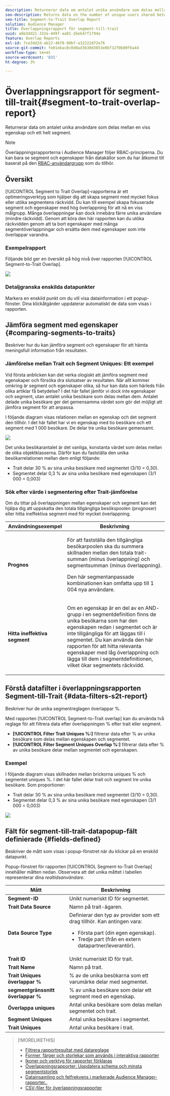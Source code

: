 ```yaml
---
description: Returnerar data om antalet unika användare som delas mellan en viss egenskap och ett helt segment.
seo-description: Returns data on the number of unique users shared between a particular trait and an entire segment.
seo-title: Segment-to-Trait Overlap Report
solution: Audience Manager
title: Överlappningsrapport för segment-till-trait
uuid: a6b3dd21-332e-449f-aa01-2beb47f1794e
feature: Overlap Reports
exl-id: 7ce3dd2d-ab22-46f8-90bf-a32222df2e76
source-git-commit: fe01ebac8c0d0ad3630d3853e0bf32f0b00f6a44
workflow-type: tm+mt
source-wordcount: '831'
ht-degree: 3%

---
```


# Överlappningsrapport för segment-till-trait{#segment-to-trait-overlap-report}

Returnerar data om antalet unika användare som delas mellan en viss egenskap och ett helt segment.

>[!NOTE]
>
>Överlappningsrapporterna i Audience Manager följer RBAC-principerna. Du kan bara se segment och egenskaper från datakällor som du har åtkomst till baserat på den [RBAC-användargrupp](/help/using/features/administration/administration-overview.md) som du tillhör.

<!-- 

c_segment_trait_overlap.xml

 -->

## Översikt

[!UICONTROL Segment to Trait Overlap]-rapporterna är ett optimeringsverktyg som hjälper dig att skapa segment med mycket fokus eller utöka segmentens räckvidd. Du kan till exempel skapa fokuserade segment och egenskaper med hög överlappning för att nå en viss målgrupp. Många överlappningar kan dock innebära färre unika användare (mindre räckvidd). Genom att köra den här rapporten kan du utöka räckvidden genom att ta bort egenskaper med många segmentöverlappningar och ersätta dem med egenskaper som inte överlappar varandra.

### Exempelrapport

Följande bild ger en översikt på hög nivå över rapporten [!UICONTROL Segment-to-Trait Overlap].

![](assets/segment-to-trait-overlap.png)

### Detaljgranska enskilda datapunkter

Markera en enskild punkt om du vill visa datainformation i ett popup-fönster. Dina klickåtgärder uppdaterar automatiskt de data som visas i rapporten.

## Jämföra segment med egenskaper {#comparing-segments-to-traits}

Beskriver hur du kan jämföra segment och egenskaper för att hämta meningsfull information från resultaten.

<!-- 

c_compare_s2t.xml

 -->

### Jämförelse mellan Trait och Segment Uniques: Ett exempel

Vid första anblicken kan det verka ologiskt att jämföra segment med egenskaper och försöka dra slutsatser av resultaten. När allt kommer omkring är segment och egenskaper olika, så hur kan data som härleds från olika artiklar få betydelse? I det här fallet jämför vi dock inte egenskaper och segment, utan antalet unika besökare som delas mellan dem. Antalet delade unika besökare ger det gemensamma värdet som gör det möjligt att jämföra segment för att anpassa.

I följande diagram visas relationen mellan en egenskap och det segment den tillhör. I det här fallet har vi en egenskap med tio besökare och ett segment med 1 000 besökare. De delar tre unika besökare gemensamt.

![](assets/s2t.png)

Det unika besökarantalet är det vanliga, konstanta värdet som delas mellan de olika objektklasserna. Därför kan du fastställa den unika besökarrelationen mellan dem enligt följande:

* Trait delar 30 % av sina unika besökare med segmentet (3/10 = 0,30).
* Segmentet delar 0,3 % av sina unika besökare med egenskapen (3/1 000 = 0,003)

### Sök efter värde i segmentering efter Trait-jämförelse

Om du tittar på överlappningen mellan egenskaper och segment kan det hjälpa dig att uppskatta den totala tillgängliga besökspoolen (prognoser) eller hitta ineffektiva segment med för mycket överlappning.

<table id="table_5B211EF95216426299EB20253A5A9C1B"> 
 <thead> 
  <tr> 
   <th colname="col1" class="entry"> Användningsexempel </th> 
   <th colname="col2" class="entry"> Beskrivning </th> 
  </tr>
 </thead>
 <tbody> 
  <tr> 
   <td colname="col1"><b>Prognos</b> </td> 
   <td colname="col2"> <p>För att fastställa den tillgängliga besökarpoolen ska du summera skillnaden mellan den totala trait-summan (minus överlappning) och segmentsumman (minus överlappning). </p> <p>Den här segmentanpassade kombinationen kan omfatta upp till 1 004 nya användare. </p> </td> 
  </tr> 
  <tr> 
   <td colname="col1"><b>Hitta ineffektiva segment</b> </td> 
   <td colname="col2"> <p>Om en egenskap är en del av en <span class="wintitle"> AND</span>-grupp i en segmentdefinition finns de unika besökarna som har den egenskapen redan i segmentet och är inte tillgängliga för att läggas till i segmentet. Du kan använda den här rapporten för att hitta relevanta egenskaper med låg överlappning och lägga till dem i segmentdefinitionen, vilket ökar segmentets räckvidd. </p> </td> 
  </tr> 
 </tbody> 
</table>

## Förstå datafilter i överlappningsrapporten Segment-till-Trait {#data-filters-s2t-report}

Beskriver hur de unika segmentreglagen överlappar %.

<!-- 

r_s2t_sliders.xml

 -->

Med rapporten [!UICONTROL Segment-to-Trait overlap] kan du använda två reglage för att filtrera data efter överlappningen % efter trait eller segment.

* **[!UICONTROL Filter Trait Uniques %:]** filtrerar data efter % av unika besökare som delas mellan egenskapen och segmentet.
* **[!UICONTROL Filter Segment Uniques Overlap %:]** filtrerar data efter % av unika besökare delar mellan segmentet och egenskapen.

### Exempel

I följande diagram visas skillnaden mellan brickorna uniques % och segmentet uniques %. I det här fallet delar trait och segment tre unika besökare. Som proportioner:

* Trait delar 30 % av sina unika besökare med segmentet (3/10 = 0,30).
* Segmentet delar 0,3 % av sina unika besökare med egenskapen (3/1 000 = 0,003)

![](assets/s2t.png)

## Fält för segment-till-trait-datapopup-fält definierade {#fields-defined}

Beskriver de mått som visas i popup-fönstret när du klickar på en enskild datapunkt.

<!-- 

r_s2t_data_pop.xml

 -->

Popup-fönstret för rapporten [!UICONTROL Segment-to-Trait Overlap] innehåller måtten nedan. Observera att det unika måttet i tabellen representerar dina *realtidsanvändare*.

<table id="table_4AF72754276242FFB11543635B43AD90"> 
 <thead> 
  <tr> 
   <th colname="col1" class="entry"> Mått </th> 
   <th colname="col2" class="entry"> Beskrivning </th> 
  </tr>
 </thead>
 <tbody> 
  <tr> 
   <td colname="col1"><b><span class="wintitle"> Segment-ID </span></b> </td> 
   <td colname="col2"> Unikt numeriskt ID för segmentet. </td> 
  </tr> 
  <tr> 
   <td colname="col1"><b><span class="wintitle"> Trait Data Source </span></b> </td> 
   <td colname="col2"> Namn på trait-ägaren. </td> 
  </tr> 
  <tr> 
   <td colname="col1"><b><span class="wintitle"> Data Source Type</span></b> </td> 
   <td colname="col2">Definierar den typ av provider som ett drag tillhör. Kan antingen vara: 
    <ul id="ul_0477C04A33FD4F5D998B98984E6554D3"> 
     <li id="li_50FCA48EDB5843AB8FB6C34ED2C0067D">Första part (din egen egenskap). </li> 
     <li id="li_4F6148EDAEFE43FA8D505944E9FE3855">Tredje part (från en extern datapartner/leverantör). </li> 
    </ul> </td> 
  </tr> 
  <tr> 
   <td colname="col1"><b><span class="wintitle"> Trait ID </span></b> </td> 
   <td colname="col2"> Unikt numeriskt ID för trait. </td> 
  </tr> 
  <tr> 
   <td colname="col1"><b><span class="wintitle"> Trait Name</span></b> </td> 
   <td colname="col2"> Namn på trait. </td> 
  </tr> 
  <tr> 
   <td colname="col1"><b><span class="wintitle"> Trait Uniques överlappar %</span></b> </td> 
   <td colname="col2"> % av de unika besökarna som ett varumärke delar med segmentet. </td> 
  </tr> 
  <tr> 
   <td colname="col1"><b><span class="wintitle"> segmentgränssnitt överlappar %</span></b> </td> 
   <td colname="col2"> % av unika besökare som delar ett segment med en egenskap. </td> 
  </tr> 
  <tr> 
   <td colname="col1"><b><span class="wintitle"> Överlappa uniques</span></b> </td> 
   <td colname="col2"> Antal unika besökare som delas mellan segmentet och trait. </td> 
  </tr> 
  <tr> 
   <td colname="col1"><b><span class="wintitle"> Segment Uniques</span></b> </td> 
   <td colname="col2"> Antal unika besökare i segmentet. </td> 
  </tr> 
  <tr> 
   <td colname="col1"><b><span class="wintitle"> Trait Uniques</span></b> </td> 
   <td colname="col2"> Antal unika besökare i trait. </td> 
  </tr> 
 </tbody> 
</table>

>[!MORELIKETHIS]
>
>* [Filtrera rapportresultat med datareglage](../../reporting/dynamic-reports/data-sliders.md)
>* [Former, färger och storlekar som används i interaktiva rapporter](../../reporting/dynamic-reports/interactive-report-technology.md#shapes-colors-sizes)
>* [Ikoner och verktyg för rapporter förklaras](../../reporting/dynamic-reports/interactive-report-technology.md#icons-tools-explained)
>* [Överlappningsrapporter: Uppdatera schema och minsta segmentstorlek](../../reporting/dynamic-reports/overlap-minimum-segment-size.md)
>* [Datainsamling och felfrekvens i markerade Audience Manager-rapporter..](../../reporting/report-sampling.md)
>* [CSV-filer för överlappningsrapporter](../../reporting/dynamic-reports/overlap-csv-files.md)
